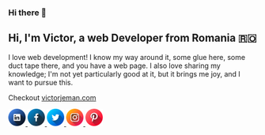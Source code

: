 ### Hi there 👋

## Hi, I'm Victor, a web Developer from Romania 🇷🇴

I love web development! 
I know my way around it, some glue here, some duct tape there, and you have a web page. I also love sharing my knowledge; I'm not yet particularly good at it, but it brings me joy, and I want to pursue this. 

Checkout  <a href="https://victorjeman.com" target="_blank" rel="noreferrer">victorjeman.com</a>

<a href="https://www.linkedin.com/in/victorjeman" target="_blank" rel="noreferrer">
  <img src="https://raw.githubusercontent.com/victorjeman/victorjeman/dev/images/linkedIn.svg" width=35 height=35 /> 
</a>

<a href="https://www.facebook.com/victor.jeman.9" target="_blank" rel="noreferrer">
  <img src="https://raw.githubusercontent.com/victorjeman/victorjeman/dev/images/facebook.svg" width=35 height=35 /> 
</a>

<a href="https://twitter.com/victorjeman" target="_blank" rel="noreferrer">
  <img src="https://raw.githubusercontent.com/victorjeman/victorjeman/dev/images/twitter.svg" width=35 height=35 /> 
</a>

<a href="https://www.instagram.com/victor.jeman" target="_blank" rel="noreferrer">
  <img src="https://raw.githubusercontent.com/victorjeman/victorjeman/dev/images/instagram.svg" width=35 height=35 /> 
</a>

<a href="https://pinterest.com/victorjeman" target="_blank" rel="noreferrer">
  <img src="https://raw.githubusercontent.com/victorjeman/victorjeman/dev/images/pinterest.svg" width=35 height=35 />
</a>

